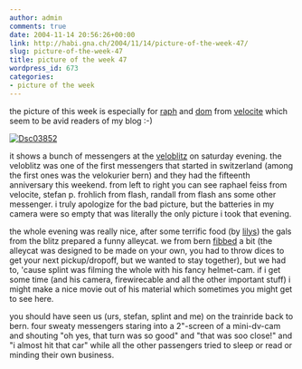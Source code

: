 ```yaml
---
author: admin
comments: true
date: 2004-11-14 20:56:26+00:00
link: http://habi.gna.ch/2004/11/14/picture-of-the-week-47/
slug: picture-of-the-week-47
title: picture of the week 47
wordpress_id: 673
categories:
- picture of the week
---
```



the picture of this week is especially for [raph](http://velocite.ch/article.php3?id_article=17) and [dom](http://velocite.ch/article.php3?id_article=16) from [velocite](http://velocite.ch/) which seem to be avid readers of my blog :-)



[![Dsc03852](http://habi.gna.ch/blog/images/DSC03852-tm.jpg)](http://habi.gna.ch/blog/images/DSC03852.jpg)



it shows a bunch of messengers at the [veloblitz](http://veloblitz.ch/MainFrame.htm) on saturday evening. the veloblitz was one of the first messengers that started in switzerland (among the first ones was the velokurier bern) and they had the fifteenth anniversary this weekend. from left to right you can see raphael feiss from velocite, stefan p. frohlich from flash, randall from flash ans some other messenger. i truly apologize for the bad picture, but the batteries in my camera were so empty that was literally the only picture i took that evening.
  
the whole evening was really nice, after some terrific food (by [lilys](http://lilys.ch/)) the gals from the blitz prepared a funny alleycat. we from bern [fibbed](http://dict.leo.org/se?p=/Mn4k.&search=fib) a bit (the alleycat was designed to be made on your own, you had to throw dices to get your next pickup/dropoff, but we wanted to stay together), but we had to, 'cause splint was filming the whole with his fancy helmet-cam. if i get some time (and his camera, firewirecable and all the other important stuff) i might make a nice movie out of his material which sometimes you might get to see here.
  
you should have seen us (urs, stefan, splint and me) on the trainride back to bern. four sweaty messengers staring into a 2"-screen of a mini-dv-cam and shouting "oh yes, that turn was so good" and "that was soo close!" and "i almost hit that car" while all the other passengers tried to sleep or read or minding their own business.

